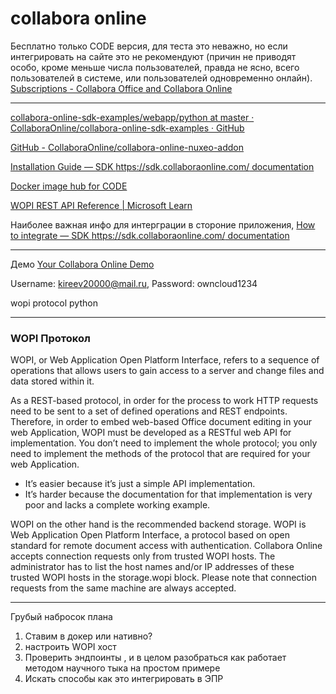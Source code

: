 collabora online
================
Бесплатно только CODE версия, для теста это неважно, но если интегрировать на сайте это не рекомендуют (причин не приводят особо, кроме меньше числа пользователей, правда не ясно, всего пользователей в системе, или пользователей одновременно онлайн).
[Subscriptions - Collabora Office and Collabora Online](https://www.collaboraoffice.com/subscriptions/)

---
[collabora-online-sdk-examples/webapp/python at master · CollaboraOnline/collabora-online-sdk-examples · GitHub](https://github.com/CollaboraOnline/collabora-online-sdk-examples/tree/master/webapp/python)

[GitHub - CollaboraOnline/collabora-online-nuxeo-addon](https://github.com/CollaboraOnline/collabora-online-nuxeo-addon)


[Installation Guide — SDK https://sdk.collaboraonline.com/ documentation](https://sdk.collaboraonline.com/docs/installation/index.html)

[Docker image hub for CODE](https://hub.docker.com/r/collabora/code/)

[WOPI REST API Reference | Microsoft Learn](https://learn.microsoft.com/en-us/microsoft-365/cloud-storage-partner-program/rest/)

Наиболее важная инфо для интерграции в стороние приложения, [How to integrate — SDK https://sdk.collaboraonline.com/ documentation](https://sdk.collaboraonline.com/docs/How_to_integrate.html)



---

Демо  [Your Collabora Online Demo](https://demo.eu.collaboraonline.com/owncloud/index.php/login)

Username: kireev20000@mail.ru, Password: owncloud1234



wopi protocol python

---

### WOPI Протокол
  WOPI, or Web Application Open Platform Interface, refers to a sequence of operations that allows users to gain access to a server and change files and data stored within it.

As a REST-based protocol, in order for the process to work HTTP requests need to be sent to a set of defined operations and REST endpoints. Therefore, in order to embed web-based Office document editing in your web Application, WOPI must be developed as a RESTful web API for implementation. You don’t need to implement the whole protocol; you only need to implement the methods of the protocol that are required for your web Application.

- It’s easier because it’s just a simple API implementation.
- It’s harder because the documentation for that implementation is very poor and lacks a complete working example.


WOPI on the other hand is the recommended backend storage. WOPI is Web Application Open Platform Interface, a protocol based on open standard for remote document access with authentication. Collabora Online accepts connection requests only from trusted WOPI hosts. The administrator has to list the host names and/or IP addresses of these trusted WOPI hosts in the storage.wopi block. Please note that connection requests from the same machine are always accepted.

---
Грубый набросок плана

1) Ставим в докер или нативно?
2) настроить WOPI хост
3) Проверить эндпоинты , и в целом разобраться как работает методом научного тыка на простом примере
4) Искать способы как это интегрировать в ЭПР